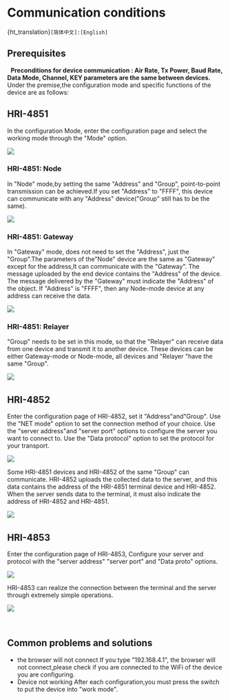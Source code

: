 # Communication conditions

{ht_translation}`[简体中文]:[English]`

## Prerequisites
&nbsp;
**Preconditions for device communication : Air Rate, Tx Power, Baud Rate, Data Mode, Channel, KEY parameters are the same between devices.**
Under the premise,the configuration mode and specific functions of the device are as follows:

## HRI-4851
In the configuration Mode, enter the configuration page and select the working mode through the "Mode" option.

  ![](img/04.png)

### HRI-4851: Node
In "Node" mode,by setting the same "Address" and "Group", point-to-point transmission can be achieved.If you set "Address" to "FFFF", this device can communicate with any "Address" device("Group" still has to be the same).

  ![](img/05.png) 

### HRI-4851: Gateway
In "Gateway" mode, does not need to set the "Address", just the "Group".The parameters of the"Node" device are the same as "Gateway" except for the address,It can communicate with the "Gateway".
The message uploaded by the end device contains the "Address" of the device.
The message delivered by the "Gateway" must indicate the "Address" of the object. If "Address" is "FFFF", then any Node-mode device at any address can receive the data.

  ![](img/06.png) 

### HRI-4851: Relayer
"Group" needs to be set in this mode, so that the "Relayer"  can receive data from one device and transmit it to another device. These devices can be either Gateway-mode or Node-mode, all devices and "Relayer "have the same "Group".

  ![](img/07.png) 
&nbsp;

## HRI-4852
Enter the configuration page of HRI-4852, set it "Address"and"Group".
Use the "NET mode" option to set the connection method of your choice.
Use the "server address"and "server port" options to configure the server you want to connect to.
Use the "Data protocol" option to set the protocol for your transport.

  ![](img/10.png) 

Some HRI-4851 devices and HRI-4852 of the same "Group" can communicate.
HRI-4852 uploads the collected data to the server, and this data contains the address of the HRI-4851 terminal device and HRI-4852.
When the server sends data to the terminal, it must also indicate the address of HRI-4852 and HRI-4851.

  ![](img/08.png) 
&nbsp;

## HRI-4853
Enter the configuration page of HRI-4853, Configure your server and protocol with the "server address" "server port" and "Data proto" options.

  ![](img/11.png)

HRI-4853 can realize the connection between the terminal and the server through extremely simple operations.

  ![](img/09.png) 


&nbsp;

## Common problems and solutions
+ the browser will not connect
If you type "192.168.4.1", the browser will not connect,please check if you are connected to the WiFi of the device you are configuring.
+ Device not working
After each configuration,you must press the switch to put the device into "work mode".

